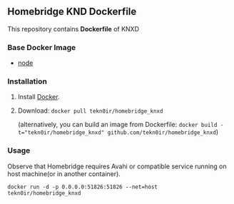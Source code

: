 ## Homebridge KND Dockerfile

This repository contains **Dockerfile** of KNXD

### Base Docker Image

* [node](https://hub.docker.com/_/node/)


### Installation

1. Install [Docker](https://www.docker.com/).

2. Download: `docker pull tekn0ir/homebridge_knxd`

   (alternatively, you can build an image from Dockerfile: `docker build -t="tekn0ir/homebridge_knxd" github.com/tekn0ir/homebridge_knxd`)


### Usage
Observe that Homebridge requires Avahi or compatible service running on host machine(or in another container).

    docker run -d -p 0.0.0.0:51826:51826 --net=host tekn0ir/homebridge_knxd
